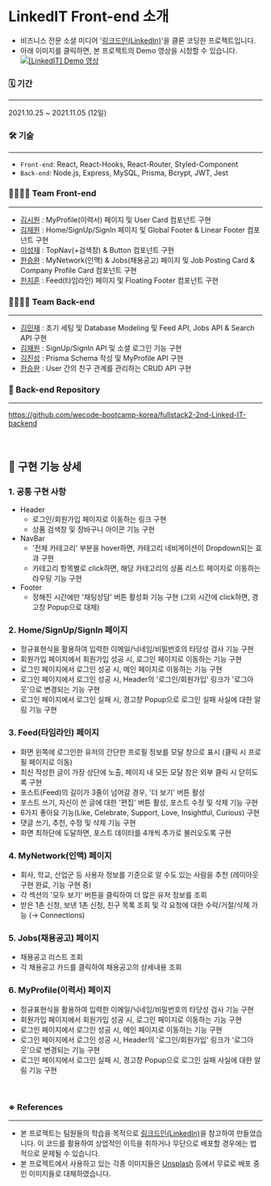 # LinkedIT Front-end 소개

- 비즈니스 전문 소셜 미디어 '[링크드인(LinkedIn)](https://www.linkedin.com/)'을 클론 코딩한 프로젝트입니다.
- 아래 이미지를 클릭하면, 본 프로젝트의 Demo 영상을 시청할 수 있습니다.
  [![[LinkedIT] Demo 영상](./public/images/readme_thumbnail.png)](https://vimeo.com/634975398)

### 🗓 기간

---

2021.10.25 ~ 2021.11.05 (12일)

### 🛠 기술

---

- `Front-end`: React, React-Hooks, React-Router, Styled-Component
- `Back-end`: Node.js, Express, MySQL, Prisma, Bcrypt, JWT, Jest

### 👨‍👩‍👧‍👦 Team Front-end

---

- [김시원](https://github.com/k-cool) : MyProfile(이력서) 페이지 및 User Card 컴포넌트 구현
- [김재원](https://github.com/jambottle) : Home/SignUp/SignIn 페이지 및 Global Footer & Linear Footer 컴포넌트 구현
- [이성재](https://github.com/hanslee1) : TopNav(+검색창) & Button 컴포넌트 구현
- [한승완](https://github.com/han0gu) : MyNetwork(인맥) & Jobs(채용공고) 페이지 및 Job Posting Card & Company Profile Card 컴포넌트 구현
- [한지훈](https://github.com/JivenHan) : Feed(타임라인) 페이지 및 Floating Footer 컴포넌트 구현

### 👨‍👩‍👧‍👦 Team Back-end

---

- [김민재](https://github.com/minjamie) : 초기 세팅 및 Database Modeling 및 Feed API, Jobs API & Search API 구현
- [김재원](https://github.com/jambottle) : SignUp/SignIn API 및 소셜 로그인 기능 구현
- [김진성](https://github.com/jsung1103) : Prisma Schema 작성 및 MyProfile API 구현
- [한승완](https://github.com/han0gu) : User 간의 친구 관계를 관리하는 CRUD API 구현

### 🤝 Back-end Repository

---

https://github.com/wecode-bootcamp-korea/fullstack2-2nd-Linked-IT-backend

<br/>

## 📑 구현 기능 상세

### 1. 공통 구현 사항

- Header
  - 로그인/회원가입 페이지로 이동하는 링크 구현
  - 상품 검색창 및 장바구니 아이콘 기능 구현
- NavBar
  - '전체 카테고리' 부분을 hover하면, 카테고리 네비게이션이 Dropdown되는 효과 구현
  - 카테고리 항목별로 click하면, 해당 카테고리의 상품 리스트 페이지로 이동하는 라우팅 기능 구현
- Footer
  - 정해진 시간에만 '채팅상담' 버튼 활성화 기능 구현 (그외 시간에 click하면, 경고창 Popup으로 대체)

### 2. Home/SignUp/SignIn 페이지

- 정규표현식을 활용하여 입력한 이메일/닉네임/비밀번호의 타당성 검사 기능 구현
- 회원가입 페이지에서 회원가입 성공 시, 로그인 페이지로 이동하는 기능 구현
- 로그인 페이지에서 로그인 성공 시, 메인 페이지로 이동하는 기능 구현
- 로그인 페이지에서 로그인 성공 시, Header의 '로그인/회원가입' 링크가 '로그아웃'으로 변경되는 기능 구현
- 로그인 페이지에서 로그인 실패 시, 경고창 Popup으로 로그인 실패 사실에 대한 알림 기능 구현

### 3. Feed(타임라인) 페이지

- 화면 왼쪽에 로그인한 유저의 간단한 프로필 정보를 모달 창으로 표시 (클릭 시 프로필 페이지로 이동)
- 최신 작성한 글이 가장 상단에 노출, 페이지 내 모든 모달 창은 외부 클릭 시 닫히도록 구현
- 포스트(Feed)의 길이가 3줄이 넘어갈 경우, '더 보기' 버튼 활성
- 포스트 쓰기, 자신이 쓴 글에 대한 '편집' 버튼 활성, 포스트 수정 및 삭제 기능 구현
- 6가지 좋아요 기능(Like, Celebrate, Support, Love, Insightful, Curious) 구현
- 댓글 쓰기, 추천, 수정 및 삭제 기능 구현
- 화면 최하단에 도달하면, 포스트 데이터를 4개씩 추가로 불러오도록 구현

### 4. MyNetwork(인맥) 페이지

- 회사, 학교, 산업군 등 사용자 정보를 기준으로 알 수도 있는 사람을 추천 (레이아웃 구현 완료, 기능 구현 중)
- 각 섹션의 '모두 보기' 버튼을 클릭하여 더 많은 유저 정보를 조회
- 받은 1촌 신청, 보낸 1촌 신청, 친구 목록 조회 및 각 요청에 대한 수락/거절/삭제 가능 (→ Connections)

### 5. Jobs(채용공고) 페이지

- 채용공고 리스트 조회
- 각 채용공고 카드를 클릭하여 채용공고의 상세내용 조회

### 6. MyProfile(이력서) 페이지

- 정규표현식을 활용하여 입력한 이메일/닉네임/비밀번호의 타당성 검사 기능 구현
- 회원가입 페이지에서 회원가입 성공 시, 로그인 페이지로 이동하는 기능 구현
- 로그인 페이지에서 로그인 성공 시, 메인 페이지로 이동하는 기능 구현
- 로그인 페이지에서 로그인 성공 시, Header의 '로그인/회원가입' 링크가 '로그아웃'으로 변경되는 기능 구현
- 로그인 페이지에서 로그인 실패 시, 경고창 Popup으로 로그인 실패 사실에 대한 알림 기능 구현

<br/>

### ※ References

---

- 본 프로젝트는 팀원들의 학습을 목적으로 [링크드인(LinkedIn)](https://www.linkedin.com/)을 참고하여 만들었습니다. 이 코드를 활용하여 상업적인 이득을 취하거나 무단으로 배포할 경우에는 법적으로 문제될 수 있습니다.
- 본 프로젝트에서 사용하고 있는 각종 이미지들은 [Unsplash](https://unsplash.com/) 등에서 무료로 배포 중인 이미지들로 대체하였습니다.
